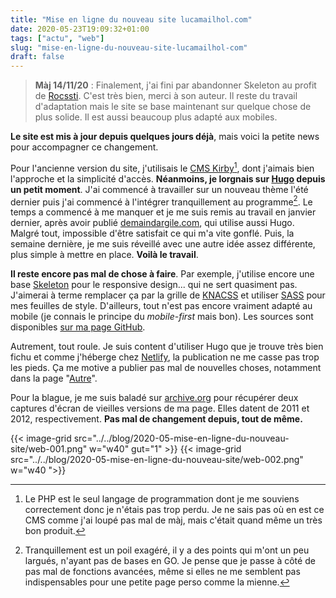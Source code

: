 ```yaml
---
title: "Mise en ligne du nouveau site lucamailhol.com"
date: 2020-05-23T19:09:32+01:00
tags: ["actu", "web"]
slug: "mise-en-ligne-du-nouveau-site-lucamailhol-com"
draft: false
---
```


> **Màj 14/11/20** : Finalement, j'ai fini par abandonner Skeleton au profit de [Rocssti](https://rocssti.net). C'est très bien, merci à son auteur. Il reste du travail d'adaptation mais le site se base maintenant sur quelque chose de plus solide. Il est aussi beaucoup plus adapté aux mobiles.

**Le site est mis à jour depuis quelques jours déjà**, mais voici la petite news pour accompagner ce changement.

Pour l'ancienne version du site, j'utilisais le [CMS Kirby](https://getkirby.com)[^1], dont j'aimais bien l'approche et la simplicité d'accès. **Néanmoins, je lorgnais sur [Hugo](https://gohugo.io) depuis un petit moment**. J'ai commencé à travailler sur un nouveau thème l'été dernier puis j'ai commencé à l'intégrer tranquillement au programme[^2]. Le temps a commencé à me manquer et je me suis remis au travail en janvier dernier, après avoir publié [demaindargile.com](https://www.demaindargile.com), qui utilise aussi Hugo. Malgré tout, impossible d'être satisfait ce qui m'a vite gonflé. Puis, la semaine dernière, je me suis réveillé avec une autre idée assez différente, plus simple à mettre en place. **Voilà le travail**.

**Il reste encore pas mal de chose à faire**. Par exemple, j'utilise encore une base [Skeleton](http://getskeleton.com) pour le responsive design... qui ne sert quasiment pas. J'aimerai à terme remplacer ça par la grille de [KNACSS](https://www.knacss.com) et utiliser [SASS](https://sass-lang.com/documentation/syntax) pour mes feuilles de style. D'ailleurs, tout n'est pas encore vraiment adapté au mobile (je connais le principe du *mobile-first* mais bon). Les sources sont disponibles [sur ma page GitHub](https://github.com/lmailhol/lucamailhol).

Autrement, tout roule. Je suis content d'utiliser Hugo que je trouve très bien fichu et comme j'héberge chez [Netlify](https://www.netlify.com), la publication ne me casse pas trop les pieds. Ça me motive a publier pas mal de nouvelles choses, notamment dans la page "[Autre](https://lucamailhol.com/autre/)".

Pour la blague, je me suis baladé sur [archive.org](https://archive.org) pour récupérer deux captures d'écran de vieilles versions de ma page. Elles datent de 2011 et 2012, respectivement. **Pas mal de changement depuis, tout de même.**

{{< image-grid src="../../blog/2020-05-mise-en-ligne-du-nouveau-site/web-001.png" w="w40" gut="1" >}}
{{< image-grid src="../../blog/2020-05-mise-en-ligne-du-nouveau-site/web-002.png" w="w40 ">}}


[^1]: Le PHP est le seul langage de programmation dont je me souviens correctement donc je n'étais pas trop perdu. Je ne sais pas où en est ce CMS comme j'ai loupé pas mal de màj, mais c'était quand même un très bon produit.

[^2]: Tranquillement est un poil exagéré, il y a des points qui m'ont un peu largués, n'ayant pas de bases en GO. Je pense que je passe à côté de pas mal de fonctions avancées, même si elles ne me semblent pas indispensables pour une petite page perso comme la mienne.
